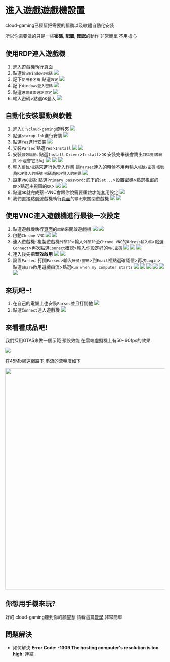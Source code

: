 # 進入遊戲遊戲機設置

cloud-gaming已經幫把需要的驅動以及軟體自動化安裝

所以你需要做的只是一些**密碼**, **配置**, **確認**的動作 非常簡單 不用擔心

## 使用RDP連入遊戲機

1. 進入遊戲機執行[頁面](https://console.cloud.google.com/compute/instances)
2. 點選`設定Windows密碼`
![](https://i.imgur.com/zVIO29N.png)
3. 記下`使用者名稱` 點選`設定`
![](https://i.imgur.com/FqIQVZY.png)
4. 記下`Windows登入密碼`
![](https://i.imgur.com/8ZsXPhI.png)
5. 點選`遠端桌面通訊協定`
![](https://i.imgur.com/MFONfZy.png)
6. 輸入密碼>點選`OK`登入
![](https://i.imgur.com/eCY7s6C.png)

## 自動化安裝驅動與軟體

1. 進入`C:\cloud-gaming`資料夾
![](https://i.imgur.com/bnNzE7d.png)
2. 點選`starup.lnk`進行安裝
![](https://i.imgur.com/FuOxCXb.png)
3. 點選`Yes`進行安裝
![](https://i.imgur.com/WooTLiY.png)
4. 安裝`Parsec` 點選`Yes`>`Install`
![](https://i.imgur.com/QDchj5y.png)
![](https://i.imgur.com/6EiSzSJ.png)
5. 安裝`音效驅動`: 點選`Install Driver`>`Install`>`OK` 安裝完畢後會跳出`IE說明書網頁` 不理會它即可
![](https://i.imgur.com/568Ctz0.png)
![](https://i.imgur.com/Ev6ywlf.png)
![](https://i.imgur.com/Yw7DcPO.png)
6. 輸入`帳號/密碼`來進行免登入作業 讓`Parsec`連入的時候不用再輸入`帳號/密碼` `帳號`為`RDP登入的帳號` `密碼`為`RDP登入的密碼`
![](https://i.imgur.com/QLjaQmp.png)
7. 設定`VNC密碼`: 點選`Primary password:`底下的`Set...`>設置密碼>點選視窗的`OK`>點選主視窗的`OK`>
![](https://i.imgur.com/QPEhm93.png)
![](https://i.imgur.com/Pc1QzZ3.png)
8. 點選`OK`就完成惹~VNC會跟你說需要重啟才能套用設定
![](https://i.imgur.com/ecAseZS.png)
9. 我們直接點選遊戲機執行[頁面](https://console.cloud.google.com/compute/instances)的`停止`來關閉遊戲機
![](https://i.imgur.com/GrUnWyI.png)
![](https://i.imgur.com/NLNmar8.png)

## 使用VNC連入遊戲機進行最後一次設定

1. 點選遊戲機執行[頁面](https://console.cloud.google.com/compute/instances)的`啟動`來開啟遊戲機
![](https://i.imgur.com/5VH7Nzl.png)
![](https://i.imgur.com/wPhPuT8.png)
2. 啟動`Chrome VNC`
![](https://i.imgur.com/ztQTYHF.png)
![](https://i.imgur.com/TuMnwox.png)
3. 連入遊戲機: 複製遊戲機`外部IP`>輸入`外部IP`至`Chrome VNC`的`Adress輸入框`>點選`Connect`>再次點選`Connect`確認>輸入你設定好的`VNC密碼`
![](https://i.imgur.com/r0g3Cu9.png)
![](https://i.imgur.com/IOqRu9C.png)
![](https://i.imgur.com/2ZLH1l9.png)
4. 連入後先把**音效啟用**
![](https://i.imgur.com/FbV604d.png)
![](https://i.imgur.com/nLAlGIq.png)
5. 設置`Parsec`: 打開`Parsec`>輸入`帳號/密碼`>到`Email`裡點選確認信>再次`Login`>點選`Share`啟用遊戲串流>點選`Run when my computer starts`
![](https://i.imgur.com/QN0SqmT.png)
![](https://i.imgur.com/tGzWEqk.png)
![](https://i.imgur.com/9F0jAKk.png)
![](https://i.imgur.com/ywT7WVh.png)
![](https://i.imgur.com/LaH0N8Y.png)
![](https://i.imgur.com/nTiNcQh.png)

## 來玩吧~!

1. 在自己的電腦上也安裝`Parsec`並且打開他
![](https://i.imgur.com/f5kHNsX.jpg)
2. 點選`Connect`連入遊戲機
![](https://i.imgur.com/tC6dboB.jpg)

## 來看看成品吧!

我們採用GTA5來做一個示範 預設效能 在雲端虛擬機上有50~60fps的效果

![](https://i.imgur.com/615ET5m.jpg)

在45Mb網速網路下 串流的流暢度如下

<div align="center">
  <img src="https://i.imgur.com/2kaZ3Iz.gif" width="700"/>
</div>

## 你想用手機來玩?

好的 cloud-gaming聽到你的願望惹 請看這篇[教學](https://github.com/superj80820/cloud-gaming/blob/master/tutorial/phoneLink.md) 非常簡單

## 問題解決

* 如何解決 **Error Code: -1309 The hosting computer's resolution is too high**: [連結](https://github.com/superj80820/cloud-gaming/blob/master/tutorial/fixResolutionTooHight.md)